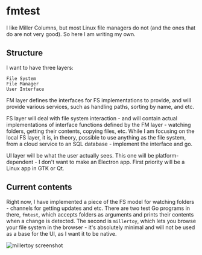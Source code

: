 # fmtest

I like Miller Columns, but most Linux file managers do not (and the ones that do are not very good). So here I am writing my own.

## Structure

I want to have three layers:

`File System`  
`File Manager`  
`User Interface`  

FM layer defines the interfaces for FS implementations to provide, and will provide various services, such as handling paths, sorting by name, and etc.

FS layer will deal with file system interaction - and will contain actual implementations of interface functions defined by the FM layer - watching folders, getting their contents, copying files, etc. While I am focusing on the local FS layer, it is, in theory, possible to use anything as the file system, from a cloud service to an SQL database - implement the interface and go.

UI layer will be what the user actually sees. This one will be platform-dependent - I don't want to make an Electron app. First priority will be a Linux app in GTK or Qt.

## Current contents

Right now, I have implemented a piece of the FS model for watching folders - channels for getting updates and etc. There are two test Go programs in there, `fmtest`, which accepts folders as arguments and prints their contents when a change is detected. The second is `millertoy`, which lets you browse your file system in the browser - it's absolutely minimal and will not be used as a base for the UI, as I want it to be native.

![millertoy screenshot](https://i.imgur.com/DEdVYKg.png)
